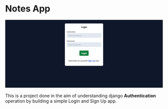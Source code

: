 # Notes App

![Home Image](https://github.com/DannySanchez6658/Django-Playground/blob/main/Authentication/static/images/home.png)

This is a project done in the aim of understanding django **Authentication** operation by building a simple Login and Sign Up app.
